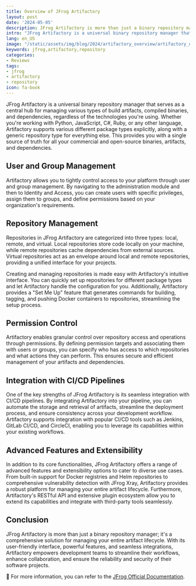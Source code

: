 ```yaml
---
title: Overview of JFrog Artifactory
layout: post
date: '2024-05-05'
description: JFrog Artifactory is more than just a binary repository manager.
intro: "JFrog Artifactory is a universal binary repository manager that serves as a central hub for managing various types of build artifacts, compiled binaries, and dependencies, regardless of the technologies you're using."
lang: en_US
image: "/static/assets/img/blog/2024/artifactory_overview/artifactory_overview.png"
keywords: jfrog,artifactory,repository
categories:
- Reviews
tags:
- jfrog
- artifactory
- repository
icon: fa-book
---
```



JFrog Artifactory is a universal binary repository manager that serves as a central hub for managing various types of build artifacts, compiled binaries, and dependencies, regardless of the technologies you're using. Whether you're working with Python, JavaScript, C#, Ruby, or any other language, Artifactory supports various different package types explicitly, along with a generic repository type for everything else. This provides you with a single source of truth for all your commercial and open-source binaries, artifacts, and dependencies.

## User and Group Management

Artifactory allows you to tightly control access to your platform through user and group management. By navigating to the administration module and then to Identity and Access, you can create users with specific privileges, assign them to groups, and define permissions based on your organization's requirements.

## Repository Management

Repositories in JFrog Artifactory are categorized into three types: local, remote, and virtual. Local repositories store code locally on your machine, while remote repositories cache dependencies from external sources. Virtual repositories act as an envelope around local and remote repositories, providing a unified interface for your projects.

Creating and managing repositories is made easy with Artifactory's intuitive interface. You can quickly set up repositories for different package types and let Artifactory handle the configuration for you. Additionally, Artifactory provides a "Set Me Up" feature that generates commands for building, tagging, and pushing Docker containers to repositories, streamlining the setup process.

## Permission Control

Artifactory enables granular control over repository access and operations through permissions. By defining permission targets and associating them with users or groups, you can specify who has access to which repositories and what actions they can perform. This ensures secure and efficient management of your artifacts and dependencies.

## Integration with CI/CD Pipelines

One of the key strengths of JFrog Artifactory is its seamless integration with CI/CD pipelines. By integrating Artifactory into your pipeline, you can automate the storage and retrieval of artifacts, streamline the deployment process, and ensure consistency across your development workflow. Artifactory supports integration with popular CI/CD tools such as Jenkins, GitLab CI/CD, and CircleCI, enabling you to leverage its capabilities within your existing workflows.

## Advanced Features and Extensibility

In addition to its core functionalities, JFrog Artifactory offers a range of advanced features and extensibility options to cater to diverse use cases. From built-in support for Docker registries and Helm repositories to comprehensive vulnerability detection with JFrog Xray, Artifactory provides a robust platform for managing your entire artifact lifecycle. Furthermore, Artifactory's RESTful API and extensive plugin ecosystem allow you to extend its capabilities and integrate with third-party tools seamlessly.

## Conclusion

JFrog Artifactory is more than just a binary repository manager; it's a comprehensive solution for managing your entire artifact lifecycle. With its user-friendly interface, powerful features, and seamless integrations, Artifactory empowers development teams to streamline their workflows, enhance collaboration, and ensure the reliability and security of their software projects.


📝 For more information, you can refer to the [JFrog Official Documentation](https://jfrog.com/help/). 



